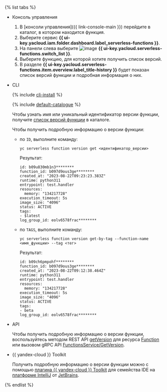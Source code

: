 {% list tabs %}

- Консоль управления

    1. В [консоли управления]({{ link-console-main }}) перейдите в каталог, в котором находится функция.
    1. Выберите сервис **{{ ui-key.yacloud.iam.folder.dashboard.label_serverless-functions }}**.
    1. На панели слева выберите ![image](../../_assets/functions/functions.svg) **{{ ui-key.yacloud.serverless-functions.switch_list }}**.
    1. Выберите функцию, для которой хотите получить список версий.
    1. В разделе **{{ ui-key.yacloud.serverless-functions.item.overview.label_title-history }}** будет показан список версий функции и подробная информация о них.

- CLI

    {% include [cli-install](../cli-install.md) %}

    {% include [default-catalogue](../default-catalogue.md) %}

    Чтобы узнать имя или уникальный идентификатор версии функции, получите [список версий функции](../../functions/operations/function/version-list.md) в каталоге.

    Чтобы получить подробную информацию о версии функции:

    * по `ID`, выполните команду:
        ```
        yc serverless function version get <идентификатор_версии>
        ```
        Результат:
      
        ```
        id: b09u830mb1n3********
        function_id: b097d9ous3ge********
        created_at: "2023-08-22T09:23:23.383Z"
        runtime: python311
        entrypoint: test.handler
        resources:
          memory: "134217728"
        execution_timeout: 5s
        image_size: "4096"
        status: ACTIVE
        tags:
        - $latest
        log_group_id: eolv6578frac********
        ```

    * по `TAGS`, выполните команду:
        ```
        yc serverless function version get-by-tag --function-name <имя_функции> --tag <тег>
        ```
        Результат:
      
        ```
        id: b09ch6pmpohf********
        function_id: b097d9ous3ge********
        created_at: "2023-08-22T09:12:38.464Z"
        runtime: python311
        entrypoint: test.handler
        resources:
          memory: "134217728"
        execution_timeout: 5s
        image_size: "4096"
        status: ACTIVE
        tags:
        - beta
        log_group_id: eolv6578frac********
        ```

- API

    Чтобы получить подробную информацию о версии функции, воспользуйтесь методом REST API [getVersion](../../functions/functions/api-ref/Function/getVersion.md) для ресурса [Function](../../functions/functions/api-ref/Function/index.md) или вызовом gRPC API [FunctionsService/GetVersion](../../functions/functions/api-ref/grpc/function_service.md#GetVersion).


- {{ yandex-cloud }} Toolkit

    Получить подробную информацию о версии функции можно с помощью [плагина {{ yandex-cloud }} Toolkit](https://github.com/yandex-cloud/ide-plugin-jetbrains) для семейства IDE на [платформе IntelliJ](https://www.jetbrains.com/ru-ru/opensource/idea/) от [JetBrains](https://www.jetbrains.com/).


{% endlist %}

